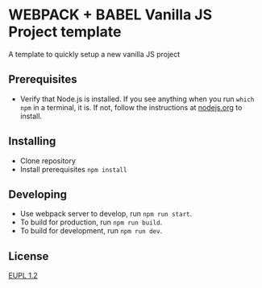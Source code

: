 # WEBPACK + BABEL Vanilla JS Project template

A template to quickly setup a new vanilla JS project

## Prerequisites

+ Verify that Node.js is installed. If you see anything when you run `which npm` in a terminal, it is. If not, follow the instructions at [nodejs.org](https://nodejs.org/en/) to install.


## Installing

+ Clone repository
+ Install prerequisites `npm install`


## Developing

+ Use webpack server to develop, run `npm run start`. 
+ To build for production, run `npm run build`.
+ To build for development, run `npm run dev`. 


## License

[EUPL 1.2](LICENSE.txt)